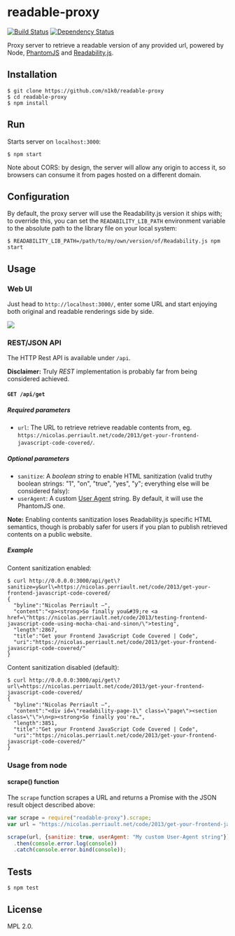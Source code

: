 readable-proxy
==============

[![Build Status](https://travis-ci.org/n1k0/readable-proxy.svg?branch=master)](https://travis-ci.org/n1k0/readable-proxy) [![Dependency Status](https://www.versioneye.com/user/projects/54f03dfc4f3108d1fa00000c/badge.svg?style=flat)](https://www.versioneye.com/user/projects/54f03dfc4f3108d1fa00000c)

Proxy server to retrieve a readable version of any provided url, powered by Node,
[PhantomJS](http://phantom.org/) and [Readability.js](https://github.com/mozilla/readability).

Installation
------------

    $ git clone https://github.com/n1k0/readable-proxy
    $ cd readable-proxy
    $ npm install

Run
---

Starts server on `localhost:3000`:

    $ npm start

Note about CORS: by design, the server will allow any origin to access it, so browsers can consume it from pages hosted on a different domain.

Configuration
-------------

By default, the proxy server will use the Readability.js version it ships with; to override this, you can set the `READABILITY_LIB_PATH` environment variable to the absolute path to the library file on your local system:

    $ READABILITY_LIB_PATH=/path/to/my/own/version/of/Readability.js npm start

Usage
-----

### Web UI

Just head to `http://localhost:3000/`, enter some URL and start enjoying both original and readable renderings side by side.

![](https://s3.amazonaws.com/f.cl.ly/items/0H2X0o1V2Y240u3L1b06/Screen%20Shot%202015-02-26%20at%2012.33.15.png)

### REST/JSON API

The HTTP Rest API is available under `/api`.

**Disclaimer:** Truly *REST* implementation is probably far from being considered achieved.

#### `GET /api/get`

##### Required parameters

- `url`: The URL to retrieve retrieve readable contents from, eg. `https://nicolas.perriault.net/code/2013/get-your-frontend-javascript-code-covered/`.

##### Optional parameters

- `sanitize`: A *boolean string* to enable HTML sanitization (valid truthy boolean strings: "1", "on", "true", "yes", "y"; everything else will be considered falsy):
- `userAgent`: A custom [User Agent](http://en.wikipedia.org/wiki/User_agent) string. By default, it will use the PhantomJS one.

**Note:** Enabling contents sanitization loses Readability.js specific HTML semantics, though is probably safer for users if you plan to publish retrieved contents on a public website.

##### Example

Content sanitization enabled:

    $ curl http://0.0.0.0:3000/api/get\?sanitize=y&url\=https://nicolas.perriault.net/code/2013/get-your-frontend-javascript-code-covered/
    {
      "byline":"Nicolas Perriault —",
      "content":"<p><strong>So finally you&#39;re <a href=\"https://nicolas.perriault.net/code/2013/testing-frontend-javascript-code-using-mocha-chai-and-sinon/\">testing",
      "length":2867,
      "title":"Get your Frontend JavaScript Code Covered | Code",
      "uri":"https://nicolas.perriault.net/code/2013/get-your-frontend-javascript-code-covered/"
    }

Content sanitization disabled (default):

    $ curl http://0.0.0.0:3000/api/get\?url\=https://nicolas.perriault.net/code/2013/get-your-frontend-javascript-code-covered/
    {
      "byline":"Nicolas Perriault —",
      "content":"<div id=\"readability-page-1\" class=\"page\"><section class=\"\">\n<p><strong>So finally you're…",
      "length":3851,
      "title":"Get your Frontend JavaScript Code Covered | Code",
      "uri":"https://nicolas.perriault.net/code/2013/get-your-frontend-javascript-code-covered/"
    }

### Usage from node

#### scrape() function

The `scrape` function scrapes a URL and returns a Promise with the JSON result object described above:

```js
var scrape = require("readable-proxy").scrape;
var url = "https://nicolas.perriault.net/code/2013/get-your-frontend-javascript-code-covered/";

scrape(url, {sanitize: true, userAgent: "My custom User-Agent string"})
  .then(console.error.log(console))
  .catch(console.error.bind(console));
```

Tests
-----

    $ npm test

License
-------

MPL 2.0.
